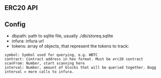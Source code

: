 ## ERC20 API

## Config

- dbpath: path to sqlite file, usually ./db/storeq.sqlite
- infura: infura url
- tokens: array of objects, that represent the tokens to track:

```
symbol: Symbol used for querying, e.g. WBTC
contract: Contract address in hex format. Must be erc20 contract
scanFrom: Number, start scanning here
interval: Number, amount of blocks that will be queried together. Bugg interval = more calls to infura.
```
